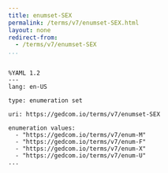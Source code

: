 ```yaml
---
title: enumset-SEX
permalink: /terms/v7/enumset-SEX.html
layout: none
redirect-from:
  - /terms/v7/enumset-SEX
...
```


```

%YAML 1.2
---
lang: en-US

type: enumeration set

uri: https://gedcom.io/terms/v7/enumset-SEX

enumeration values:
  - "https://gedcom.io/terms/v7/enum-M"
  - "https://gedcom.io/terms/v7/enum-F"
  - "https://gedcom.io/terms/v7/enum-X"
  - "https://gedcom.io/terms/v7/enum-U"
...

```
